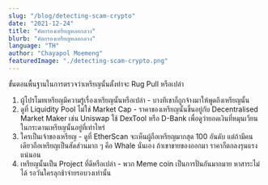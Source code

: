 ```yaml
---
slug: "/blog/detecting-scam-crypto"
date: "2021-12-24"
title: "คัดกรองเหรียญหลอกลวง"
blurb: "คัดกรองเหรียญหลอกลวง"
language: "TH"
author: "Chayapol Moemeng"
featuredImage: "./detecting-scam-crypto.png"
---
```

ขั้นตอนพื้นฐานในการตรวจว่าเหรียญนั้นตั้งท่าจะ Rug Pull หรือเปล่า
1. ผู้โปรโมทเหรียญมีความรู้เรื่องเหรียญนั้นหรือเปล่า - บางทีเขาก็ถูกจ้างมาให้พูดถึงเหรียญนั้น
2. ดูที่ Liquidity Pool ไม่ใช่ Market Cap - ราคาของเหรียญนั้นขึ้นอยู่กับ Decentralised Market Maker เช่น Uniswap ใช้ DexTool หรือ D-Bank เพื่อดูว่ายอดเงินที่หมุนเวียนในกระดานเหรียญนั้นอยู่ที่เท่าไหร่
3. ใครเป็นเจ้าของเหรียญ - ดูที่ EtherScan จะเห็นผู้ถือเหรียญมากสุด 100 อันดับ แต่ถ้ามีคนเดียวถือเหรียญเป็นสัดส่วนมาก ๆ คือ Whale นั่นเอง ถ้าเขาขายของออกมา ราคาก็ตกลงรุนแรงแน่นอน
4. เหรียญนั้นเป็น Project ที่ดีหรือเปล่า - พวก Meme coin เป็นการปั่นกันมากมาย หาสาระไม่ได้ รอวันใครลุกช้าจ่ายรอบวงเท่านั้น